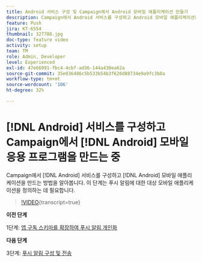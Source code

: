 ```yaml
---
title: Android 서비스 구성 및 Campaign에서 Android 모바일 애플리케이션 만들기
description: Campaign에서 Android 서비스를 구성하고 Android 모바일 애플리케이션을 만드는 방법을 알아봅니다. Neotrip 앱을 푸시 알림의 대상으로 정의하는 데 필요합니다.
feature: Push
jira: KT-6554
thumbnail: 327788.jpg
doc-type: feature video
activity: setup
team: TM
role: Admin, Developer
level: Experienced
exl-id: 47e66991-fbc4-4cbf-ad36-144a430ea62a
source-git-commit: 35e036486c5b533b54b3f626d88734e9a9fc3b8a
workflow-type: tm+mt
source-wordcount: '106'
ht-degree: 32%

---
```


# [!DNL Android] 서비스를 구성하고 Campaign에서 [!DNL Android] 모바일 응용 프로그램을 만드는 중

Campaign에서 [!DNL Android] 서비스를 구성하고 [!DNL Android] 모바일 애플리케이션을 만드는 방법을 알아봅니다. 이 단계는 푸시 알림에 대한 대상 모바일 애플리케이션을 정의하는 데 필요합니다.

>[!VIDEO](https://video.tv.adobe.com/v/340733?quality=12&learn=on&captions=kor){transcript=true}

**이전 단계**

1단계: [앱 구독 스키마를 확장하여 푸시 알림 개인화](/help/tutorial-getting-started-with-push-notifications-for-android/extending-the-app-subscription-schema.md)

**다음 단계**

3단계: [푸시 알림 구성 및 전송](/help/tutorial-getting-started-with-push-notifications-for-android/configuring-and-sending-push-notifications.md)
